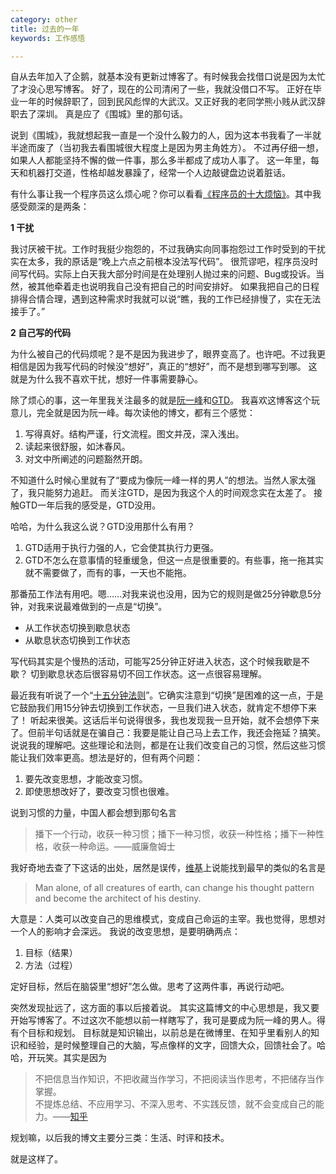 ```yaml
---
category: other
title: 过去的一年
keywords: 工作感悟

---
```


自从去年加入了企鹅，就基本没有更新过博客了。有时候我会找借口说是因为太忙了才没心思写博客。
好了，现在的公司清闲了一些，我就没借口不写。
正好在毕业一年的时候辞职了，回到民风彪悍的大武汉。又正好我的老同学熊小贱从武汉辞职去了深圳。
真是应了《围城》里的那句话。

说到《围城》，我就想起我一直是一个没什么毅力的人，因为这本书我看了一半就半途而废了（当初我去看围城很大程度上是因为男主角姓方）。
不过再仔细一想，如果人人都能坚持不懈的做一件事，那么多半都成了成功人事了。
这一年里，每天和机器打交道，性格却越发暴躁了，经常一个人边敲键盘边说着脏话。

有什么事让我一个程序员这么烦心呢？你可以看看[《程序员的十大烦恼》][1]。其中我感受颇深的是两条：

**1 干扰**

我讨厌被干扰。工作时我挺少抱怨的，不过我确实向同事抱怨过工作时受到的干扰实在太多，我的原话是“晚上六点之前根本没法写代码”。
很荒谬吧，程序员没时间写代码。实际上白天我大部分时间是在处理别人抛过来的问题、Bug或投诉。当然，被其他牵着走也说明我自己没有把自己的时间安排好。
如果我把自己的日程排得合情合理，遇到这种需求时我就可以说“瞧，我的工作已经排慢了，实在无法接手了。”

**2 自己写的代码**

为什么被自己的代码烦呢？是不是因为我进步了，眼界变高了。也许吧。不过我更相信是因为我写代码的时候没“想好”，真正的“想好”，而不是想到哪写到哪。
这就是为什么我不喜欢干扰，想好一件事需要静心。

除了烦心的事，这一年里我关注最多的就是[阮一峰][2]和[GTD][3]。
我喜欢这博客这个玩意儿，完全就是因为阮一峰。每次读他的博文，都有三个感觉：

1. 写得真好。结构严谨，行文流程。图文并茂，深入浅出。
2. 读起来很舒服，如沐春风。
3. 对文中所阐述的问题豁然开朗。

不知道什么时候心里就有了“要成为像阮一峰一样的男人”的想法。当然人家太强了，我只能努力追赶。
而关注GTD，是因为我这个人的时间观念实在太差了。
接触GTD一年后我的感受是，GTD没用。

哈哈，为什么我这么说？GTD没用那什么有用？

1. GTD适用于执行力强的人，它会使其执行力更强。
2. GTD不怎么在意事情的轻重缓急，但这一点是很重要的。有些事，拖一拖其实就不需要做了，而有的事，一天也不能拖。

那番茄工作法有用吧。嗯……对我来说也没用，因为它的规则是做25分钟歇息5分钟，对我来说最难做到的一点是“切换”。

* 从工作状态切换到歇息状态
* 从歇息状态切换到工作状态

写代码其实是个慢热的活动，可能写25分钟正好进入状态，这个时候我歇是不歇？
切到歇息状态后很容易切不回工作状态。这一点很容易理解。

最近我有听说了一个“[十五分钟法则][4]”。它确实注意到“切换”是困难的这一点，于是它鼓励我们用15分钟去切换到工作状态，一旦我们进入状态，就肯定不想停下来了！
听起来很美。这话后半句说得很多，我也发现我一旦开始，就不会想停下来了。但前半句话就是在骗自己：我要是能让自己马上去工作，我还会拖延？搞笑。
说说我的理解吧。这些理论和法则，都是在让我们改变自己的习惯，然后这些习惯能让我们效率更高。想法是好的，但有两个问题：

1. 要先改变思想，才能改变习惯。
2. 即使思想改好了，要改变习惯也很难。

说到习惯的力量，中国人都会想到那句名言

> 播下一个行动，收获一种习惯；播下一种习惯，收获一种性格；播下一种性格，收获一种命运。——威廉詹姆士

我好奇地去查了下这话的出处，居然是误传，[维基][5]上说能找到最早的类似的名言是

> Man alone, of all creatures of earth, can change his thought pattern and become the architect of his destiny.

大意是：人类可以改变自己的思维模式，变成自己命运的主宰。我也觉得，思想对一个人的影响才会深远。
我说的改变思想，是要明确两点：

1. 目标（结果）
2. 方法（过程）

定好目标，然后在脑袋里“想好”怎么做。思考了这两件事，再说行动吧。

突然发现扯远了，这方面的事以后接着说。
其实这篇博文的中心思想是，我又要开始写博客了。不过这次不能想以前一样瞎写了，我可是要成为阮一峰的男人。得有个目标和规划。
目标就是知识输出，以前总是在微博里、在知乎里看别人的知识和经验，是时候整理自己的大脑，写点像样的文字，回馈大众，回馈社会了。哈哈，开玩笑。其实是因为

> 不把信息当作知识，不把收藏当作学习，不把阅读当作思考，不把储存当作掌握。<br>
> 不提炼总结、不应用学习、不深入思考、不实践反馈，就不会变成自己的能力。——[知乎][6]

规划嘛，以后我的博文主要分三类：生活、时评和技术。

就是这样了。



[1]:http://www.csdn.net/article/2012-11-22/2812154-Ten-Trouble-Programmers "Ten Trouble Programmers"
[2]:http://ruanyifeng.com "Ruanyifeng"
[3]:http://www.mifengtd.cn/articles/start-gtd.html
[4]:http://www.36kr.com/p/168944.html
[5]:http://en.wikiquote.org/wiki/William_James%23Misattributed "misattributed"
[6]:http://www.zhihu.com/question/20106769/answer/14150928
